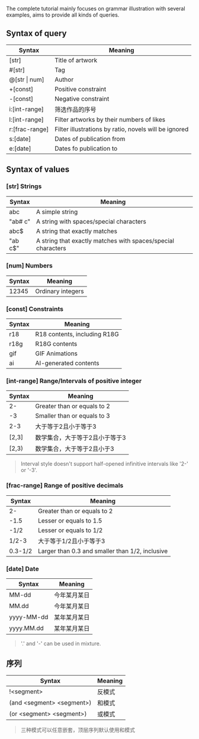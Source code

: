 The complete tutorial mainly focuses on grammar illustration with several examples, aims to provide
all kinds of queries.

## Syntax of query

| Syntax                                                                             | Meaning                                               |
| ---------------------------------------------------------------------------------- | ----------------------------------------------------- |
| [str]                          | Title of artwork                                      |
| #[str]                         | Tag                                                   |
| @[str \\| num]   | Author                                                |
| +[const]                       | Positive constraint                                   |
| -[const]                       | Negative constraint                                   |
| i:[int-range]  | 筛选作品的序号                                               |
| l:[int-range]  | Filter artworks by their numbers of likes             |
| r:[frac-range] | Filter illustrations by ratio, novels will be ignored |
| s:[date]       | Dates of publication from                             |
| e:[date]       | Dates fo publication to                               |

## Syntax of values

### [str] Strings

| Syntax  | Meaning                                                      |
| ------- | ------------------------------------------------------------ |
| abc     | A simple string                                              |
| "ab# c" | A string with spaces/special characters                      |
| abc$    | A string that exactly matches                                |
| "ab c$" | A string that exactly matches with spaces/special characters |

### [num] Numbers

| Syntax | Meaning           |
| ------ | ----------------- |
| 12345  | Ordinary integers |

### [const] Constraints

| Syntax | Meaning                      |
| ------ | ---------------------------- |
| r18    | R18 contents, including R18G |
| r18g   | R18G contents                |
| gif    | GIF Animations               |
| ai     | AI-generated contents        |

### [int-range] Range/Intervals of positive integer

| Syntax                                                    | Meaning                     |
| --------------------------------------------------------- | --------------------------- |
| 2-                                                        | Greater than or equals to 2 |
| -3                                                        | Smaller than or equals to 3 |
| 2-3                                                       | 大于等于2且小于等于3                 |
| [2,3] | 数学集合，大于等于2且小于等于3            |
| \[2,3)                         | 数学集合，大于等于2且小于3              |

> Interval style doesn't support half-opened infinitive intervals like '2-' or '-3'.

### [frac-range] Range of positive decimals

| Syntax                  | Meaning                                                         |
| ----------------------- | --------------------------------------------------------------- |
| 2-                      | Greater than or equals to 2                                     |
| -1.5    | Lesser or equals to 1.5                         |
| -1/2                    | Lesser or equals to 1/2                                         |
| 1/2-3                   | 大于等于1/2且小于等于3                                                   |
| 0.3-1/2 | Larger than 0.3 and smaller than 1/2, inclusive |

### [date] Date

| Syntax                                     | Meaning |
| ------------------------------------------ | ------- |
| MM-dd                                      | 今年某月某日  |
| MM.dd                      | 今年某月某日  |
| yyyy-MM-dd                                 | 某年某月某日  |
| yyyy.MM.dd | 某年某月某日  |

> '.' and '-' can be used in mixture.

## 序列

| Syntax                                           | Meaning |
| ------------------------------------------------ | ------- |
| !\<segment>                                     | 反模式     |
| (and \<segment> \<segment>) | 和模式     |
| (or \<segment> \<segment>)  | 或模式     |

> 三种模式可以任意嵌套，顶层序列默认使用和模式
